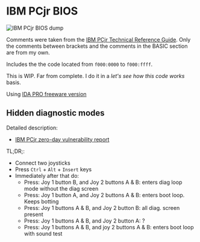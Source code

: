 # IBM PCjr BIOS

![IBM PCjr BIOS dump](https://lh3.googleusercontent.com/QwPdCQFbS4grTTTnEg0aZ1cxE2p2RzSpIH14RtQnXLq9mvLWZoXWBrOtN_WNUs10ocaQ-gvGGSAkjTsx78_RBw0NoiBoYXTEu6hV8MJ68vxkkysJznNz7yVmCDFmdc5h3xHmy23HnPM)


Comments were taken from the [IBM PCjr Technical Reference Guide][0].
Only the comments between brackets and the comments in the BASIC section are from my own.

Includes the the code located from `f000:0000` to `f000:ffff`.

This is WIP. Far from complete. I do it in a _let's see how this code works_ basis.

Using [IDA PRO freeware version][1]

## Hidden diagnostic modes

Detailed description:

*   [IBM PCjr zero-day vulnerability report][2]

TL;DR;:

*   Connect two joysticks
*   Press `Ctrl` + `Alt` + `Insert` keys
*   Immediately after that do:
    *   Press: Joy 1 button B, and Joy 2 buttons A & B: enters diag loop mode without the diag screen
    *   Press: Joy 1 button A, and Joy 2 buttons A & B: enters boot loop. Keeps botting
    *   Press: Joy 1 buttons A & B, and Joy 2 button B: all diag. screen present
    *   Press: Joy 1 buttons A & B, and Joy 2 button A: ?
    *   Press: Joy 1 buttons A & B, and joy 2 buttons A & B: enters boot loop with sound test


[0]: https://archive.org/details/IbmPcjrTechnicalReference
[1]: https://www.hex-rays.com/products/ida/support/download_freeware.shtml
[2]: https://retro.moe/2018/01/15/ibm-pcjr-zero-day-data-destroy-vulnerability/
